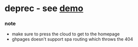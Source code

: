 # deprec - see [demo](http://woat.github.io/anon-host)
### note
- make sure to press the cloud to get to the homepage
- ghpages doesn't support spa routing which throws the 404

